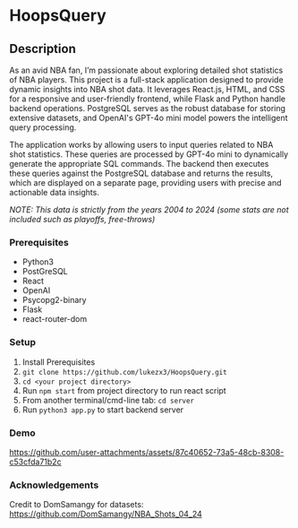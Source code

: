 # HoopsQuery

## Description

As an avid NBA fan, I’m passionate about exploring detailed shot statistics of NBA players. This project is a full-stack application designed to provide dynamic insights into NBA shot data. It leverages React.js, HTML, and CSS for a responsive and user-friendly frontend, while Flask and Python handle backend operations. PostgreSQL serves as the robust database for storing extensive datasets, and OpenAI's GPT-4o mini model powers the intelligent query processing.

The application works by allowing users to input queries related to NBA shot statistics. These queries are processed by GPT-4o mini to dynamically generate the appropriate SQL commands. The backend then executes these queries against the PostgreSQL database and returns the results, which are displayed on a separate page, providing users with precise and actionable data insights.

*NOTE: This data is strictly from the years 2004 to 2024 (some stats are not included such as playoffs, free-throws)*

### Prerequisites
- Python3 <br />
- PostGreSQL <br />
- React <br />
- OpenAI <br />
- Psycopg2-binary <br />
- Flask <br />
- react-router-dom <br />

### Setup

1. Install Prerequisites <br />
2. ```git clone https://github.com/lukezx3/HoopsQuery.git``` <br />
3. ```cd <your project directory>``` <br />
4. Run ```npm start``` from project directory to run react script <br />
5. From another terminal/cmd-line tab: ```cd server``` <br />
6. Run ```python3 app.py``` to start backend server <br />

### Demo

https://github.com/user-attachments/assets/87c40652-73a5-48cb-8308-c53cfda71b2c

### Acknowledgements

Credit to DomSamangy for datasets: https://github.com/DomSamangy/NBA_Shots_04_24

